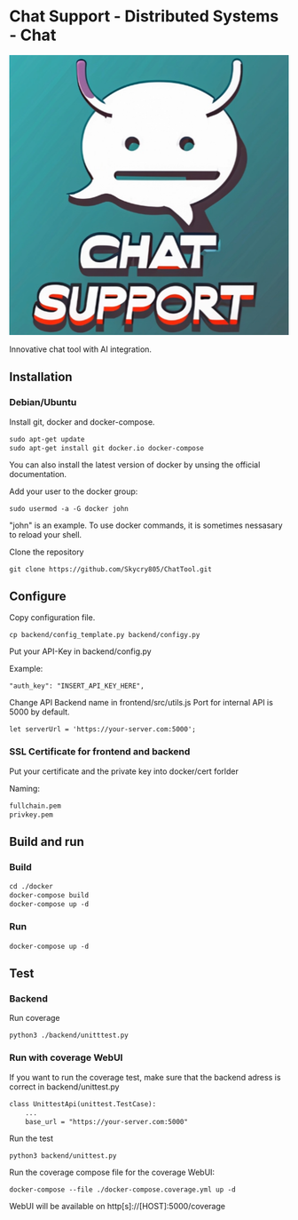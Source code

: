 # Chat Support - Distributed Systems - Chat

![Chat Support](https://github.com/Skycry805/ChatTool/blob/master/misc/chat_support_logo.png?raw=true)

Innovative chat tool with AI integration.

## Installation

### Debian/Ubuntu
Install git, docker and docker-compose.

```
sudo apt-get update
sudo apt-get install git docker.io docker-compose
```

You can also install the latest version of docker by unsing the official documentation.

Add your user to the docker group:

```
sudo usermod -a -G docker john
```
"john" is an example. To use docker commands, it is sometimes nessasary to reload your shell.

Clone the repository
```
git clone https://github.com/Skycry805/ChatTool.git
```

## Configure
Copy configuration file.
```
cp backend/config_template.py backend/configy.py
```

Put your API-Key in backend/config.py

Example:
```
"auth_key": "INSERT_API_KEY_HERE",
```

Change API Backend name in frontend/src/utils.js
Port for internal API is 5000 by default.
```
let serverUrl = 'https://your-server.com:5000';
```

### SSL Certificate for frontend and backend
Put your certificate and the private key into docker/cert forlder

Naming:
```
fullchain.pem
privkey.pem
```

## Build and run

### Build
```
cd ./docker
docker-compose build
docker-compose up -d
```

### Run
```
docker-compose up -d
```

## Test

### Backend
Run coverage 
```
python3 ./backend/unitttest.py
```

### Run with coverage WebUI
If you want to run the coverage test, make sure that the backend adress is correct in backend/unittest.py

```
class UnittestApi(unittest.TestCase):
    ...
    base_url = "https://your-server.com:5000"
```

Run the test

```
python3 backend/unittest.py
```

Run the coverage compose file for the coverage WebUI:

```
docker-compose --file ./docker-compose.coverage.yml up -d 
```
WebUI will be available on http[s]://[HOST]:5000/coverage